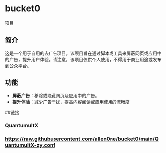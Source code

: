 # bucket0
项目

## 简介
这是一个用于自用的去广告项目。该项目旨在通过脚本或工具来屏蔽网页或应用中的广告，提升用户体验。请注意，该项目仅供个人使用，不得用于商业用途或发布到公众平台。

## 功能
- **屏蔽广告**：移除或隐藏网页及应用中的广告。
- **提升体验**：减少广告干扰，提高内容阅读或应用使用的流畅度

##链接
### QuantumultX
### https://raw.githubusercontent.com/allen0ne/bucket0/main/QuantumultX-zy.conf
